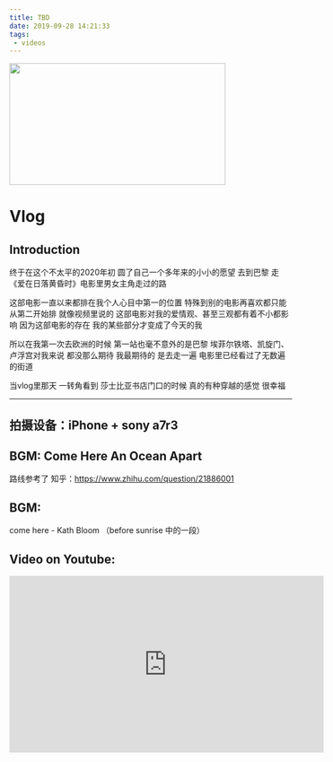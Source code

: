 ```yaml
---
title: TBD
date: 2019-09-28 14:21:33
tags: 
 - videos
---
```


<img src="https://personal-bucket-prod.s3-us-west-2.amazonaws.com/videos/before_sunset_vlog.jpg" width = "385" height = "217"/>

<!-- more -->
# Vlog
## Introduction
终于在这个不太平的2020年初 圆了自己一个多年来的小小的愿望
去到巴黎 走《爱在日落黄昏时》电影里男女主角走过的路

这部电影一直以来都排在我个人心目中第一的位置
特殊到别的电影再喜欢都只能从第二开始排
就像视频里说的
这部电影对我的爱情观、甚至三观都有着不小都影响
因为这部电影的存在
我的某些部分才变成了今天的我

所以在我第一次去欧洲的时候
第一站也毫不意外的是巴黎
埃菲尔铁塔、凯旋门、卢浮宫对我来说 都没那么期待
我最期待的
是去走一遍 电影里已经看过了无数遍的街道

当vlog里那天
一转角看到 莎士比亚书店门口的时候
真的有种穿越的感觉
很幸福

----

拍摄设备：iPhone + sony a7r3
----
BGM:
Come Here
An Ocean Apart
----
路线参考了 知乎：https://www.zhihu.com/question/21886001

## BGM:
come here - Kath Bloom
（before sunrise 中的一段）

## Video on Youtube:
<iframe width="560" height="315" src="https://www.youtube.com/embed/WY5KTyjGSQs" frameborder="0" allow="accelerometer; autoplay; encrypted-media; gyroscope; picture-in-picture" allowfullscreen></iframe>
